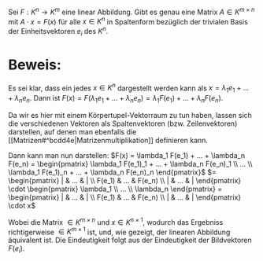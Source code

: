 Sei $F : K^n \rightarrow K^m$ eine linear Abbildung. Gibt es genau eine Matrix $A \in K^{m \times n}$ mit $A \cdot x = F(x)$ für alle $x \in K^n$ in Spaltenform bezüglich der trivialen Basis der Einheitsvektoren $e_i$ des $K^n$. 
# Beweis:
Es sei klar, dass ein jedes $x \in K^n$ dargestellt werden kann als $x = \lambda_1 e_1 + ... + \lambda_n e_n$. Dann ist $F(x) = F(\lambda_1 e_1 + ... + \lambda_n e_n) = \lambda_1 F(e_1) + ... + \lambda_n F(e_n)$.

Da wir es hier mit einem Körpertupel-Vektorraum zu tun haben, lassen sich die verschiedenen Vektoren als Spaltenvektoren (bzw. Zeilenvektoren) darstellen, auf denen man ebenfalls die [[Matrizen#^bcdd4e|Matrizenmultiplikation]] definieren kann. 

Dann kann man nun darstellen: $F(x) = \lambda_1 F(e_1) + ... + \lambda_n F(e_n) = \begin{pmatrix} \lambda_1 F(e_1)_1 + ... + \lambda_n F(e_n)_1 \\ ... \\ \lambda_1 F(e_1)_n + ... + \lambda_n F(e_n)_n \end{pmatrix}$ 
$= \begin{pmatrix} | & ... & | \\ F(e_1) & ... & F(e_n) \\ | & ... & | \end{pmatrix} \cdot \begin{pmatrix} \lambda_1 \\ ... \\ \lambda_n \end{pmatrix} = \begin{pmatrix} | & ... & | \\ F(e_1) & ... & F(e_n) \\ | & ... & | \end{pmatrix} \cdot x$ 

Wobei die Matrix $\in K^{m \times n}$ und $x \in K^{n \times 1}$, wodurch das Ergebniss richtigerweise $\in K^{m \times 1}$ ist, und, wie gezeigt, der linearen Abbildung äquivalent ist. 
Die Eindeutigkeit folgt aus der Eindeutigkeit der Bildvektoren $F(e_i)$.
